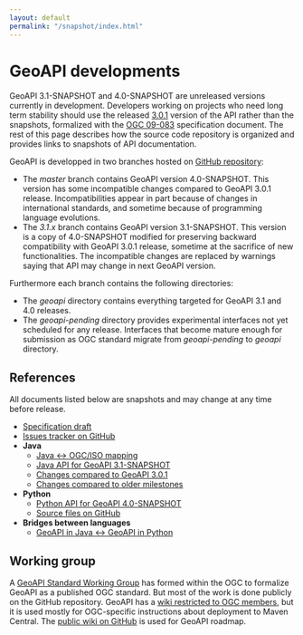 ```yaml
---
layout: default
permalink: "/snapshot/index.html"
---
```


<h1>GeoAPI developments</h1>

<p>
  GeoAPI 3.1-SNAPSHOT and 4.0-SNAPSHOT are unreleased versions currently in development.
  Developers working on projects who need long term stability should use the released <a href="../3.0/index.html">3.0.1</a>
  version of the API rather than the snapshots, formalized with the
  <a class="externalLink" href="http://www.opengeospatial.org/standards/geoapi">OGC 09-083</a> specification document.
  The rest of this page describes how the source code repository is organized
  and provides links to snapshots of API documentation.
</p>

<p>
  GeoAPI is developped in two branches hosted on <a href="https://github.com/opengeospatial/geoapi">GitHub repository</a>:
</p>

<ul class="list-disc ml-4">
  <li class="my-1 text-justify">The <cite>master</cite> branch contains GeoAPI version 4.0-SNAPSHOT.
    This version has some incompatible changes compared to GeoAPI 3.0.1 release.
    Incompatibilities appear in part because of changes in international standards,
    and sometime because of programming language evolutions.</li>
  <li class="my-1 text-justify">The <cite>3.1.x</cite> branch contains GeoAPI version 3.1-SNAPSHOT.
    This version is a copy of 4.0-SNAPSHOT modified for preserving backward compatibility with GeoAPI 3.0.1 release,
    sometime at the sacrifice of new functionalities.
    The incompatible changes are replaced by warnings saying that API may change in next GeoAPI version.</li>
</ul>

<p>
  Furthermore each branch contains the following directories:
</p>

<ul class="list-disc ml-4">
  <li class="my-1 text-justify">The <cite>geoapi</cite> directory contains everything targeted for GeoAPI 3.1 and 4.0 releases.</li>
  <li class="my-1 text-justify">The <cite>geoapi-pending</cite> directory provides experimental interfaces not yet scheduled for any release.
    Interfaces that become mature enough for submission as OGC standard migrate from <cite>geoapi-pending</cite> to
    <cite>geoapi</cite> directory.</li>
</ul>

<h2>References</h2>

<p>All documents listed below are snapshots and may change at any time before release.</p>

<ul class="list-disc ml-4">
  <li class="my-1 text-justify"><a href="standard_document.html">Specification draft</a></li>
  <li class="my-1 text-justify"><a class="externalLink" href="https://github.com/opengeospatial/geoapi/issues">Issues tracker on GitHub</a></li>
  <li class="my-1 text-justify"><b>Java</b><ul>
    <li class="my-1 text-justify"><a href="javadoc/content.html">Java ↔︎ OGC/ISO mapping</a></li>
    <li class="my-1 text-justify"><a href="javadoc/index.html">Java API for GeoAPI 3.1-SNAPSHOT</a></li>
    <li class="my-1 text-justify"><a href="../changes/snapshot/change-summary.html">Changes compared to GeoAPI 3.0.1</a></li>
    <li class="my-1 text-justify"><a href="../changes/index.html">Changes compared to older milestones</a></li>
  </ul></li>
  <li class="my-1 text-justify"><b>Python</b><ul>
    <li class="my-1 text-justify"><a href="python/index.html">Python API for GeoAPI 4.0-SNAPSHOT</a></li>
    <li class="my-1 text-justify"><a href="https://github.com/opengeospatial/geoapi/tree/master/geoapi/src/main/python/opengis" class="externalLink">Source files on GitHub</a></li>
  </ul></li>
  <li class="my-1 text-justify"><b>Bridges between languages</b><ul>
    <li class="my-1 text-justify"><a href="../java-python/index.html">GeoAPI in Java ↔︎ GeoAPI in Python</a></li>
  </ul></li>
</ul>

<h2>Working group</h2>

<p>
  A <a class="externalLink" href="https://portal.opengeospatial.org/?m=projects&amp;a=view&amp;project_id=294">GeoAPI Standard Working Group</a>
  has formed within the <abbr>OGC</abbr> to formalize GeoAPI as a published <abbr>OGC</abbr> standard.
  But most of the work is done publicly on the GitHub repository.
  GeoAPI has a <a class="externalLink" href="https://portal.opengeospatial.org/twiki/bin/view/Member/GeoAPI">wiki restricted to <abbr>OGC</abbr> members</a>,
  but it is used mostly for <abbr>OGC</abbr>-specific instructions about deployment to Maven Central.
  The <a href="https://github.com/opengeospatial/geoapi/wiki">public wiki on GitHub</a> is used for GeoAPI roadmap.
</p>
